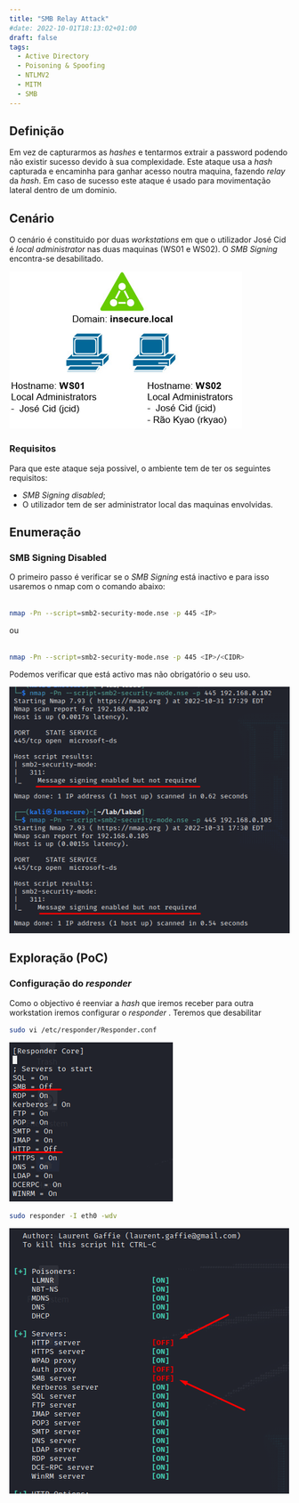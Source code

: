 ```yaml
---
title: "SMB Relay Attack"
#date: 2022-10-01T18:13:02+01:00
draft: false
tags:
  - Active Directory
  - Poisoning & Spoofing
  - NTLMV2
  - MITM
  - SMB
---
```


## Definição

Em vez de capturarmos as _hashes_ e tentarmos extrair a password podendo não existir sucesso devido à sua complexidade.
Este ataque usa a _hash_ capturada e encaminha para ganhar acesso noutra maquina, fazendo _relay_ da _hash_.
Em caso de sucesso este ataque é usado para movimentação lateral dentro de um dominio.

## Cenário

O cenário é constituido por duas _workstations_ em que o utilizador José Cid é _local administrator_ nas duas maquinas (WS01 e WS02).
O _SMB Signing_ encontra-se desabilitado.

![](CenarioSMBRelay.jpg#center)

### Requisitos

Para que este ataque seja possivel, o ambiente tem de ter os seguintes requisitos:

- _SMB Signing_ _disabled_;
- O utilizador tem de ser administrator local das maquinas envolvidas.

## Enumeração

### SMB Signing Disabled

O primeiro passo é verificar se o _SMB Signing_ está inactivo e para isso usaremos o nmap com o comando abaixo:

```bash

nmap -Pn --script=smb2-security-mode.nse -p 445 <IP>

```

ou

```bash

nmap -Pn --script=smb2-security-mode.nse -p 445 <IP>/<CIDR>

```

Podemos verificar que está activo mas não obrigatório o seu uso.

![](smbrecon.png#center)

## Exploração (PoC)

### Configuração do _responder_

Como o objectivo é reenviar a _hash_ que iremos receber para outra workstation iremos configurar o _responder_ .
Teremos que desabilitar

```bash
sudo vi /etc/responder/Responder.conf
```

![](smbrelayresponderconfig.png)

```bash
sudo responder -I eth0 -wdv

```

![](smbrelayresponderrunning.png)
